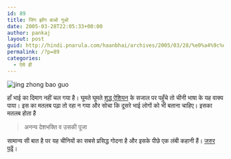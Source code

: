 ```yaml
---
id: 89
title: जिंग झोंग बाओ गुओ
date: 2005-03-28T22:05:33+00:00
author: pankaj
layout: post
guid: http://hindi.pnarula.com/haanbhai/archives/2005/03/28/%e0%a4%9c%e0%a4%bf%e0%a4%82%e0%a4%97-%e0%a4%9d%e0%a5%8b%e0%a4%82%e0%a4%97-%e0%a4%ac%e0%a4%be%e0%a4%93-%e0%a4%97%e0%a5%81%e0%a4%93/
permalink: /?p=89
categories:
  - ऐसे ही
---
```

![jing zhong bao guo](http://pnarula.com/images/haanbhai/jzbg.jpg)
  
हाँ भाई का दिमाग नहीं चल गया है। घूमते घूमते [शुद्ध ऐशियन](http://www.authenticasian.com) के सजाल पर पहुँचे तो चीनी भाषा के यह वाक्य पाया। इस का मतलब पढ़ा तो रहा न गया और सोचा कि दूसरे भाई लोगों को भी बताना चाहिए। इसका मतलब होता है

> अनन्य देशभक्ति व उसकी पूजा

सामान्य सी बात है पर यह चीनियों का सबसे प्रसिद्ध गोदना है और इसके पीछे एक लंबी कहानी हैं। [जरुर पढ़ें](http://www.authenticasian.com/archives/2005/03/27/the-most-famous-tattoo-in-chinese-history/)।
